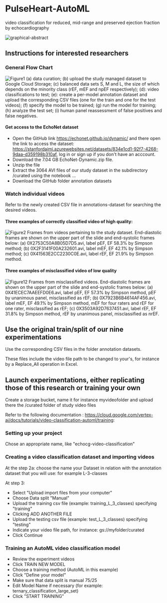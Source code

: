 # PulseHeart-AutoML
video classification for reduced, mid-range and preserved ejection fraction by echocardiography


![graphical-abstract](https://github.com/pulseheart/PulseHeart-AutoML/assets/29145045/66168713-1fb6-43e9-8796-755d62a89b9c)
## Instructions for interested researchers
### General Flow Chart
![Figure1](https://github.com/pulseheart/PulseHeart-AutoML/assets/29145045/f8b47c24-d385-455a-ab9b-cf8ac43778b2)
(a) data curation; (b) upload the study managed dataset to Google Cloud Storage; (c) balanced data sets S, M and L, the size of which depends on the minority class (rEF, mEF and npEF respectively); (d): video classifications to test; (e): create a per-model annotation dataset and upload the corresponding CSV files (one for the train and one for the test videos); (f) specify the model to be trained; (g) run the model for training; (h) analyze the test set; (i) human panel reassessment of false positives and false negatives.
#### Get access to the EchoNet dataset
- Open the GitHub link https://echonet.github.io/dynamic/ and there open the link to access the dataset: https://stanfordaimi.azurewebsites.net/datasets/834e1cd1-92f7-4268-9daa-d359198b310af, log in or sign up if you don't have an acccount.
- Download the 7.04 GB EchoNet-Dynamic.zip file.
- Unzip the file 
- Extract the 3064 AVI files of our study dataset in the subdirectory /curated using the notebook ...
- Download the GitHub folder annotation datasets
### Watch individual videos
Refer to the newly created CSV file in annotations-dataset for searching the desired videos.
#### Three examples of correctly classified video of high quality:
![Figure2](https://github.com/pulseheart/PulseHeart-AutoML/assets/29145045/90c1dce5-f40a-4d32-a7f1-1535c24b7cf0)
Frames from videos pertaining to the study dataset. End-diastolic frames are shown on the upper part of the slide and end-systolic frames below: (a) 0X2753C50A8B05D7D5.avi, label pEF, EF 58.3% by Simpson method; (b) 0X2F3141F00A232601.avi, label mEF, EF 42.1% by Simpson method; (c) 0X41563E2CC2230C0E.avi, label rEF, EF 21.9% by Simpson method.
#### Three examples of misclassified video of low quality
![Figure12](https://github.com/pulseheart/PulseHeart-AutoML/assets/29145045/c6f885ca-76c8-4dd9-a148-dcb652f898e4)
Frames from misclassified videos. End-diastolic frames are shown on the upper part of the slide and end-systolic frames below: (a) 0X41ECEC7AAEEFD0E6.avi, label pEF, EF 57.3% by Simpson method, pEF by unanimous panel, misclassified as rEF; (b) 0X7923B6B4614AF456.avi, label mEF, EF 49.1% by Simpson method, mEF for four raters and rEF for one rater,  misclassified as rEF; (c) 0X3503A92D7637451.avi, label rEF, EF 31.8% by Simpson method, rEF by unanimous panel, misclassified as nrEF. 
## Use the original train/split of our nine experimentations
Use the corresponding CSV files in the folder annotation datasets.

These files include the video file path to be changed to your's, for instance by a Replace_All operation in Excel.

## Launch experimentations, either replicating those of this research or training your own

Create a storage bucket, name it for instance myvideofolder and upload there the /curated folder of study video files 

Refer to the following documentation : https://cloud.google.com/vertex-ai/docs/tutorials/video-classification-automl/training:

### Setting up your project
Chose an appropriate name, like "echocg-video-classification"

### Creating a video classification dataset and importing videos

At the step 2a: choose the name your Dataset in relation with the annotation dataset that you will use: for example L-3-classes 

At step 3: 
- Select "Upload import files from your computer"
- Choose Data split "Manual"
- Upload the training csv file (example: training_L_3_classes) specifying "training"
- Clicking ADD ANOTHER FILE
- Upload the testing csv file (example: test_L_3_classes) specifying "testing"
- Indicate your video file path, for instance: gs://myfolder/curated
- Click Continue
  
### Training an AutoML video classification model
- Review the experiment videos
- Click TRAIN NEW MODEL
- Choose a training method (AutoML in this example)
- Click "Define your model"
- Make sure that data split is manual 75/25
- Edit Model Name if necessary (for example: ternary_classification_large_set)
- Click "START TRAINING"
